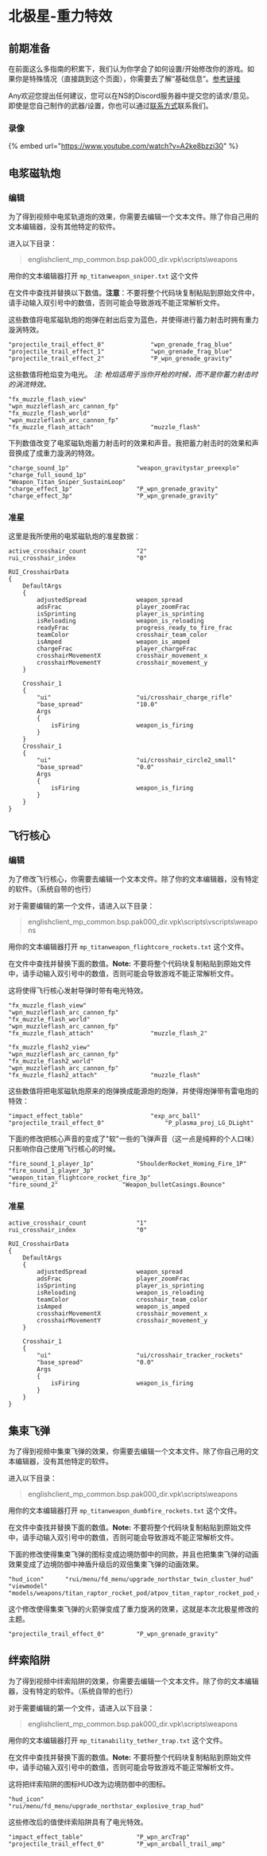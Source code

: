 # 北极星-重力特效

## 前期准备

在前面这么多指南的积累下，我们认为你学会了如何设置/开始修改你的游戏。如果你是特殊情况（直接跳到这个页面），你需要去了解“基础信息”。[参考链接](https://noskill.gitbook.io/titanfall2/v/chinese/how-to-start-modding/modding-introduction)

Any欢迎您提出任何建议，您可以在NS的Discord服务器中提交您的请求/意见。即使是您自己制作的武器/设置，你也可以通过[联系方式](https://noskill.gitbook.io/titanfall2/v/chinese/contact)联系我们。 

### 录像

{% embed url="https://www.youtube.com/watch?v=A2ke8bzzi30" %}

## 电浆磁轨炮

### 编辑

为了得到视频中电浆轨道炮的效果，你需要去编辑一个文本文件。除了你自己用的文本编辑器，没有其他特定的软件。

进入以下目录：

> englishclient\_mp\_common.bsp.pak000\_dir.vpk\scripts\weapons

用你的文本编辑器打开 `mp_titanweapon_sniper.txt` 这个文件

在文件中查找并替换以下数值。**注意**：不要将整个代码块复制粘贴到原始文件中，请手动输入双引号中的数值，否则可能会导致游戏不能正常解析文件。

这些数值将电浆磁轨炮的炮弹在射出后变为蓝色，并使得进行蓄力射击时拥有重力漩涡特效。

```text
"projectile_trail_effect_0"				"wpn_grenade_frag_blue"
"projectile_trail_effect_1"				"wpn_grenade_frag_blue"
"projectile_trail_effect_2"				"P_wpn_grenade_gravity"
```

这些数值将枪焰变为电光。 _注:_ _枪焰适用于当你开枪的时候，而不是你蓄力射击时的涡流特效。_

```text
"fx_muzzle_flash_view"					"wpn_muzzleflash_arc_cannon_fp"
"fx_muzzle_flash_world"					"wpn_muzzleflash_arc_cannon_fp"
"fx_muzzle_flash_attach"				"muzzle_flash"
```

下列数值改变了电浆磁轨炮蓄力射击时的效果和声音。我把蓄力射击时的效果和声音换成了成重力漩涡的特效。

```text
"charge_sound_1p"					"weapon_gravitystar_preexplo"
"charge_full_sound_1p"					"Weapon_Titan_Sniper_SustainLoop"
"charge_effect_1p"					"P_wpn_grenade_gravity"
"charge_effect_3p"					"P_wpn_grenade_gravity"
```

### 准星

这里是我所使用的电浆磁轨炮的准星数据：

```text
active_crosshair_count				"2"
rui_crosshair_index					"0"

RUI_CrosshairData
{
	DefaultArgs
	{
		adjustedSpread				weapon_spread
		adsFrac 					player_zoomFrac
		isSprinting					player_is_sprinting
		isReloading					weapon_is_reloading
		readyFrac                   progress_ready_to_fire_frac
		teamColor					crosshair_team_color
		isAmped						weapon_is_amped
		chargeFrac                  player_chargeFrac
		crosshairMovementX          crosshair_movement_x
		crosshairMovementY          crosshair_movement_y
	}

	Crosshair_1
	{
		"ui"						"ui/crosshair_charge_rifle"
		"base_spread"				"10.0"
		Args
		{
			isFiring				weapon_is_firing
		}
	}
	Crosshair_1
	{
		"ui"						"ui/crosshair_circle2_small"
		"base_spread"				"0.0"
		Args
		{
			isFiring				weapon_is_firing
		}
	}
}
```

## 飞行核心

### 编辑

为了修改飞行核心，你需要去编辑一个文本文件。除了你的文本编辑器，没有特定的软件。（系统自带的也行）

对于需要编辑的第一个文件，请进入以下目录：

> englishclient\_mp\_common.bsp.pak000\_dir.vpk\scripts\vscripts\weapons

用你的文本编辑器打开 `mp_titanweapon_flightcore_rockets.txt` 这个文件。

在文件中查找并替换下面的数值。**Note:** 不要将整个代码块复制粘贴到原始文件中，请手动输入双引号中的数值，否则可能会导致游戏不能正常解析文件。

这将使得飞行核心发射导弹时带有电光特效。

```text
"fx_muzzle_flash_view"					"wpn_muzzleflash_arc_cannon_fp"
"fx_muzzle_flash_world"					"wpn_muzzleflash_arc_cannon_fp"
"fx_muzzle_flash_attach"				"muzzle_flash_2"

"fx_muzzle_flash2_view"					"wpn_muzzleflash_arc_cannon_fp"
"fx_muzzle_flash2_world"				"wpn_muzzleflash_arc_cannon_fp"
"fx_muzzle_flash2_attach"				"muzzle_flash"
```

这些数值将把电浆磁轨炮原来的炮弹换成能源炮的炮弹，并使得炮弹带有雷电炮的特效：

```text
"impact_effect_table" 					"exp_arc_ball"
"projectile_trail_effect_0" 				"P_plasma_proj_LG_DLight"
```

下面的修改把核心声音的变成了"软"一些的飞弹声音（这一点是纯粹的个人口味）只影响你自己使用飞行核心的时候。

```text
"fire_sound_1_player_1p"			"ShoulderRocket_Homing_Fire_1P"
"fire_sound_1_player_3p"			"weapon_titan_flightcore_rocket_fire_3p"
"fire_sound_2"					"Weapon_bulletCasings.Bounce"
```

### 准星

```text
active_crosshair_count				"1"
rui_crosshair_index					"0"

RUI_CrosshairData
{
	DefaultArgs
	{
		adjustedSpread				weapon_spread
		adsFrac 					player_zoomFrac
		isSprinting					player_is_sprinting
		isReloading					weapon_is_reloading
		teamColor					crosshair_team_color
		isAmped						weapon_is_amped
		crosshairMovementX          crosshair_movement_x
		crosshairMovementY          crosshair_movement_y
	}

	Crosshair_1
	{
		"ui"						"ui/crosshair_tracker_rockets"
		"base_spread"				"0.0"
		Args
		{
			isFiring				weapon_is_firing
		}
	}
}
```

## 集束飞弹

为了得到视频中集束飞弹的效果，你需要去编辑一个文本文件。除了你自己用的文本编辑器，没有其他特定的软件。

进入以下目录：

> englishclient\_mp\_common.bsp.pak000\_dir.vpk\scripts\weapons

用你的文本编辑器打开 `mp_titanweapon_dumbfire_rockets.txt` 这个文件。

在文件中查找并替换下面的数值。**Note:** 不要将整个代码块复制粘贴到原始文件中，请手动输入双引号中的数值，否则可能会导致游戏不能正常解析文件。

下面的修改使得集束飞弹的图标变成边境防御中的同款，并且也把集束飞弹的动画效果变成了边境防御中神盾升级后的双倍集束飞弹的动画效果。

```text
"hud_icon"		"rui/menu/fd_menu/upgrade_northstar_twin_cluster_hud"
"viewmodel"		"models/weapons/titan_raptor_rocket_pod/atpov_titan_raptor_rocket_pod_core.mdl"
```

这个修改使得集束飞弹的火箭弹变成了重力旋涡的效果，这就是本次北极星修改的主题。

```text
"projectile_trail_effect_0"			"P_wpn_grenade_gravity"
```

## 绊索陷阱

为了得到视频中绊索陷阱的效果，你需要去编辑一个文本文件。除了你的文本编辑器，没有特定的软件。（系统自带的也行）

对于需要编辑的第一个文件，请进入以下目录：

> englishclient\_mp\_common.bsp.pak000\_dir.vpk\scripts\weapons

用你的文本编辑器打开 `mp_titanability_tether_trap.txt` 这个文件。

在文件中查找并替换下面的数值。**Note:** 不要将整个代码块复制粘贴到原始文件中，请手动输入双引号中的数值，否则可能会导致游戏不能正常解析文件。

这将把绊索陷阱的图标HUD改为边境防御中的图标。

```text
"hud_icon"			"rui/menu/fd_menu/upgrade_northstar_explosive_trap_hud"
```

这些修改后的值使绊索陷阱具有了电光特效。

```text
"impact_effect_table"				"P_wpn_arcTrap"
"projectile_trail_effect_0"			"P_wpn_arcball_trail_amp"
```

